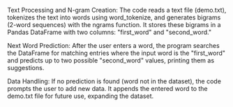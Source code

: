 Text Processing and N-gram Creation: The code reads a text file (demo.txt), tokenizes the text into words using word_tokenize, and generates bigrams (2-word sequences) with the ngrams function. It stores these bigrams in a Pandas DataFrame with two columns: "first_word" and "second_word."

Next Word Prediction: After the user enters a word, the program searches the DataFrame for matching entries where the input word is the "first_word" and predicts up to two possible "second_word" values, printing them as suggestions.

Data Handling: If no prediction is found (word not in the dataset), the code prompts the user to add new data. It appends the entered word to the demo.txt file for future use, expanding the dataset.
